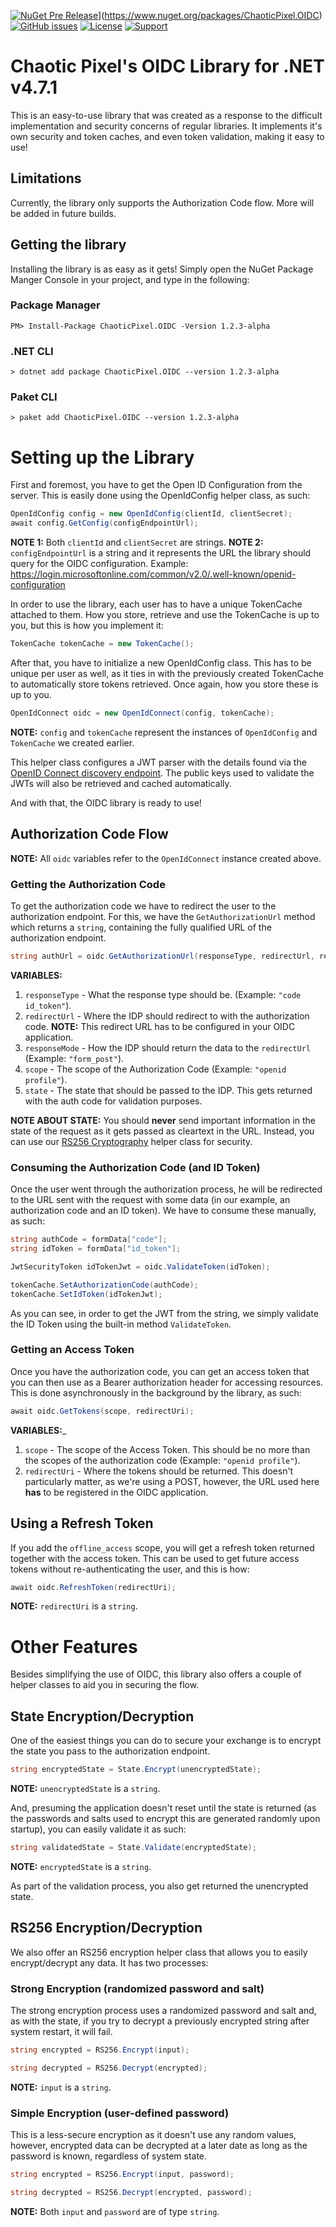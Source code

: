 [![NuGet Pre Release](https://img.shields.io/nuget/vpre/Microsoft.AspNet.Mvc.svg?style=flat-square)](https://img.shields.io/maven-central/v/com.okta.jwt/okta-jwt-verifier.svg)](https://www.nuget.org/packages/ChaoticPixel.OIDC)
[![GitHub issues](https://img.shields.io/github/issues/AndreiiiH/oidc-net-library.svg?style=flat-square)](https://github.com/AndreiiiH/oidc-net-library/issues)
[![License](https://img.shields.io/badge/License-Apache%202.0-blue.svg)](https://opensource.org/licenses/Apache-2.0)
[![Support](https://img.shields.io/badge/support-Developer%20Forum-blue.svg)](https://devforum.okta.com/)

# Chaotic Pixel's OIDC Library for .NET v4.7.1

This is an easy-to-use library that was created as a response to the difficult implementation and security concerns of regular libraries. It implements it's own security and token caches, and even token validation, making it easy to use!

## Limitations

Currently, the library only supports the Authorization Code flow. More will be added in future builds.

## Getting the library

Installing the library is as easy as it gets! Simply open the NuGet Package Manger Console in your project, and type in the following:

### Package Manager
```
PM> Install-Package ChaoticPixel.OIDC -Version 1.2.3-alpha 
```

### .NET CLI
```
> dotnet add package ChaoticPixel.OIDC --version 1.2.3-alpha 
```

### Paket CLI
```
> paket add ChaoticPixel.OIDC --version 1.2.3-alpha 
```

# Setting up the Library

First and foremost, you have to get the Open ID Configuration from the server. This is easily done using the OpenIdConfig helper class, as such:
```csharp
OpenIdConfig config = new OpenIdConfig(clientId, clientSecret);
await config.GetConfig(configEndpointUrl);
```
__NOTE 1:__ Both `clientId` and `clientSecret` are strings.
__NOTE 2:__ `configEndpointUrl` is a string and it represents the URL the library should query for the OIDC configuration. Example: https://login.microsoftonline.com/common/v2.0/.well-known/openid-configuration

In order to use the library, each user has to have a unique TokenCache attached to them. How you store, retrieve and use the TokenCache is up to you, but this is how you implement it:

```csharp
TokenCache tokenCache = new TokenCache();
```

After that, you have to initialize a new OpenIdConfig class. This has to be unique per user as well, as it ties in with the previously created TokenCache to automatically store tokens retrieved. Once again, how you store these is up to you.

```csharp
OpenIdConnect oidc = new OpenIdConnect(config, tokenCache);
```
__NOTE:__ `config` and `tokenCache` represent the instances of `OpenIdConfig` and `TokenCache` we created earlier.

This helper class configures a JWT parser with the details found via the [OpenID Connect discovery endpoint](https://openid.net/specs/openid-connect-discovery-1_0.html).  The public keys used to validate the JWTs will also be retrieved 
and cached automatically.

And with that, the OIDC library is ready to use!

## Authorization Code Flow

__NOTE:__ All `oidc` variables refer to the `OpenIdConnect` instance created above.

### Getting the Authorization Code

To get the authorization code we have to redirect the user to the authorization endpoint. For this, we have the `GetAuthorizationUrl` method which returns a `string`, containing the fully qualified URL of the authorization endpoint.

```csharp
string authUrl = oidc.GetAuthorizationUrl(responseType, redirectUrl, responseMode, scope, state);
```

__VARIABLES:__
1. `responseType` - What the response type should be. (Example: `"code id_token"`).
2. `redirectUrl` - Where the IDP should redirect to with the authorization code. __NOTE:__ This redirect URL has to be configured in your OIDC application.
3. `responseMode` - How the IDP should return the data to the `redirectUrl` (Example: `"form_post"`).
4. `scope` - The scope of the Authorization Code (Example: `"openid profile"`).
5. `state` - The state that should be passed to the IDP. This gets returned with the auth code for validation purposes.

__NOTE ABOUT STATE:__ You should __never__ send important information in the state of the request as it gets passed as cleartext in the URL. Instead, you can use our [RS256 Cryptography]() helper class for security.

### Consuming the Authorization Code (and ID Token)

Once the user went through the authorization process, he will be redirected to the URL sent with the request with some data (in our example, an authorization code and an ID token). We have to consume these manually, as such:

```csharp
string authCode = formData["code"];
string idToken = formData["id_token"];

JwtSecurityToken idTokenJwt = oidc.ValidateToken(idToken);

tokenCache.SetAuthorizationCode(authCode);
tokenCache.SetIdToken(idTokenJwt);
```

As you can see, in order to get the JWT from the string, we simply validate the ID Token using the built-in method `ValidateToken`.

### Getting an Access Token

Once you have the authorization code, you can get an access token that you can then use as a Bearer authorization header for accessing resources. This is done asynchronously in the background by the library, as such:

```csharp
await oidc.GetTokens(scope, redirectUri);
```

__VARIABLES:___
1. `scope` - The scope of the Access Token. This should be no more than the scopes of the authorization code (Example: `"openid profile"`).
2. `redirectUri` - Where the tokens should be returned. This doesn't particularly matter, as we're using a POST, however, the URL used here __has__ to be registered in the OIDC application.

## Using a Refresh Token

If you add the `offline_access` scope, you will get a refresh token returned together with the access token. This can be used to get future access tokens without re-authenticating the user, and this is how:

```csharp
await oidc.RefreshToken(redirectUri);
```
__NOTE:__ `redirectUri` is a `string`.

# Other Features

Besides simplifying the use of OIDC, this library also offers a couple of helper classes to aid you in securing the flow.

## State Encryption/Decryption

One of the easiest things you can do to secure your exchange is to encrypt the state you pass to the authorization endpoint.

```csharp
string encryptedState = State.Encrypt(unencryptedState);
```
__NOTE:__ `unencryptedState` is a `string`.

And, presuming the application doesn't reset until the state is returned (as the passwords and salts used to encrypt this are generated randomly upon startup), you can easily validate it as such:

```csharp
string validatedState = State.Validate(encryptedState);
```
__NOTE:__ `encryptedState` is a `string`.

As part of the validation process, you also get returned the unencrypted state.

## RS256 Encryption/Decryption

We also offer an RS256 encryption helper class that allows you to easily encrypt/decrypt any data. It has two processes:

### Strong Encryption (randomized password and salt)

The strong encryption process uses a randomized password and salt and, as with the state, if you try to decrypt a previously encrypted string after system restart, it will fail.

```csharp
string encrypted = RS256.Encrypt(input);

string decrypted = RS256.Decrypt(encrypted);
```
__NOTE:__ `input` is a `string`.

### Simple Encryption (user-defined password)

This is a less-secure encryption as it doesn't use any random values, however, encrypted data can be decrypted at a later date as long as the password is known, regardless of system state.

```csharp
string encrypted = RS256.Encrypt(input, password);

string decrypted = RS256.Decrypt(encrypted, password);
```
__NOTE:__ Both `input` and `password` are of type `string`.